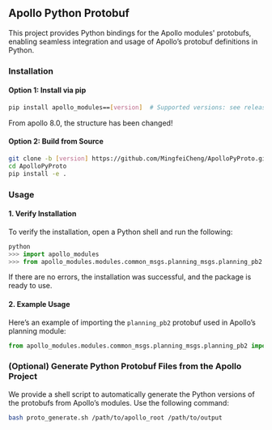 ## Apollo Python Protobuf

This project provides Python bindings for the Apollo modules' protobufs, enabling seamless integration and usage of Apollo’s protobuf definitions in Python.

### Installation

#### Option 1: Install via pip
```bash
pip install apollo_modules==[version]  # Supported versions: see release https://pypi.org/project/apollo-modules/
```
From apollo 8.0, the structure has been changed!

#### Option 2: Build from Source
```bash
git clone -b [version] https://github.com/MingfeiCheng/ApolloPyProto.git
cd ApolloPyProto
pip install -e .
```

### Usage

#### 1. Verify Installation
To verify the installation, open a Python shell and run the following:
```python
python
>>> import apollo_modules
>>> from apollo_modules.modules.common_msgs.planning_msgs.planning_pb2 import ADCTrajectory
```
If there are no errors, the installation was successful, and the package is ready to use.

#### 2. Example Usage
Here’s an example of importing the `planning_pb2` protobuf used in Apollo’s planning module:
```python
from apollo_modules.modules.common_msgs.planning_msgs.planning_pb2 import ADCTrajectory
```

### (Optional) Generate Python Protobuf Files from the Apollo Project
We provide a shell script to automatically generate the Python versions of the protobufs from Apollo’s modules. Use the following command:

```bash
bash proto_generate.sh /path/to/apollo_root /path/to/output
```
